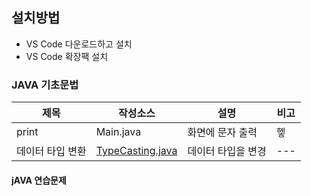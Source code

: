 ## 설치방법
- VS Code 다운로드하고 설치
- VS Code 확장팩 설치
### JAVA 기초문법
| 제목 | 작성소스 | 설명 | 비고 |
| --- | --- | --- | --- |
| print | Main.java  | 화면에 문자 출력  | 헿  | 
| 데이터 타입 변환 | [TypeCasting.java]() | 데이터 타입을 변경 | --- |


#### jAVA 연습문제

